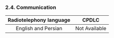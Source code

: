 ### 	2.4. Communication

| Radiotelephony language |     CPDLC     |
| :---------------------: | :-----------: |
|   English and Persian   | Not Available |



